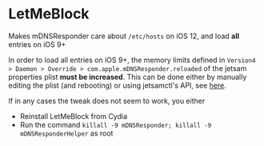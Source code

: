 # LetMeBlock
Makes mDNSResponder care about `/etc/hosts` on iOS 12, and load **all** entries on iOS 9+

In order to load all entries on iOS 9+, the memory limits defined in `Version4 > Daemon > Override > com.apple.mDNSResponder.reloaded` of the jetsam properties plist **must be increased**. This can be done either by manually editing the plist (and rebooting) or using jetsamctl's API, see [here](https://github.com/conradev/jetsamctl).

If in any cases the tweak does not seem to work, you either
* Reinstall LetMeBlock from Cydia
* Run the command `killall -9 mDNSResponder; killall -9 mDNSResponderHelper` as root
